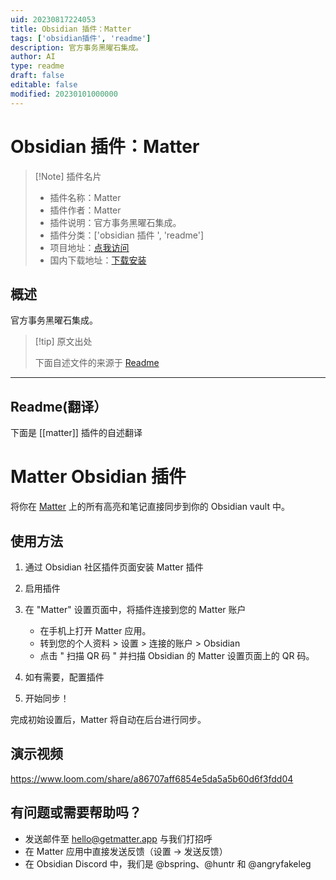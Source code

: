 ```yaml
---
uid: 20230817224053
title: Obsidian 插件：Matter
tags: ['obsidian插件', 'readme']
description: 官方事务黑曜石集成。
author: AI
type: readme
draft: false
editable: false
modified: 20230101000000
---
```


# Obsidian 插件：Matter

> [!Note] 插件名片
> - 插件名称：Matter
> - 插件作者：Matter
> - 插件说明：官方事务黑曜石集成。
> - 插件分类：['obsidian 插件 ', 'readme']
> - 项目地址：[点我访问](https://github.com/getmatterapp/obsidian-matter)
> - 国内下载地址：[下载安装](https://pkmer.cn/products/plugin/pluginMarket/?matter)

## 概述

官方事务黑曜石集成。

> [!tip] 原文出处
>
>下面自述文件的来源于 [Readme](https://ghproxy.net/https://raw.githubusercontent.com/getmatterapp/obsidian-matter/master/README.md)

---

## Readme(翻译）

下面是 [[matter]] 插件的自述翻译

# Matter Obsidian 插件

将你在 [Matter](https://hq.getmatter.app) 上的所有高亮和笔记直接同步到你的 Obsidian vault 中。

## 使用方法

1. 通过 Obsidian 社区插件页面安装 Matter 插件
2. 启用插件
3. 在 "Matter" 设置页面中，将插件连接到您的 Matter 账户

    * 在手机上打开 Matter 应用。
    * 转到您的个人资料 > 设置 > 连接的账户 > Obsidian
    * 点击 " 扫描 QR 码 " 并扫描 Obsidian 的 Matter 设置页面上的 QR 码。

4. 如有需要，配置插件
5. 开始同步！

完成初始设置后，Matter 将自动在后台进行同步。

## 演示视频

<https://www.loom.com/share/a86707aff6854e5da5a5b60d6f3fdd04>

## 有问题或需要帮助吗？

* 发送邮件至 hello@getmatter.app 与我们打招呼
* 在 Matter 应用中直接发送反馈（设置 -> 发送反馈）
* 在 Obsidian Discord 中，我们是 @bspring、@huntr 和 @angryfakeleg
